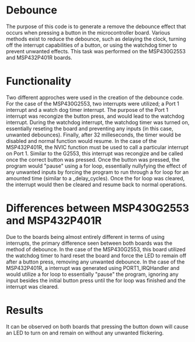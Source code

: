 # Debounce
  The purpose of this code is to generate a remove the debounce effect that occurs when pressing a button in the microcontroller board. Various methods exist to reduce the debounce, such as delaying the clock, turning off the interrupt capabilities of a button, or using the watchdog timer to prevent unwanted effects. This task was performed on the MSP430G2553 and MSP432P401R boards.

# Functionality
Two different approches were used in the creation of the debounce code. For the case of the MSP430G2553, two interrupts were utilized; a Port 1 interrupt and a watch dog timer interrupt. The purpose of the Port 1 interrupt was recongize the button press, and would lead to the watchdog interrupt. During the watchdog interrupt, the watchdog timer was turned on, essentially reseting the board and preventing any inputs (in this case, unwanted debounces). Finally, after 32 milleseconds, the timer would be disabled and normal function would resume. In the case of the MSP432P401R, the NVIC function must be used to call a particular interrupt on Port 1. Similar to the G2553, this interrupt was recongize and be called once the correct button was pressed. Once the button was pressed, the program would "pause" using a for loop, essentially nullyfying the effect of any unwanted inputs by forcing the program to run through a for loop for an amounted time (similar to a _delay_cycles). Once the for loop was cleared, the interrupt would then be cleared and resume back to normal operations.
    
 # Differences between MSP430G2553 and MSP432P401R
Due to the boards being almost entirely different in terms of using interrupts, the primary difference seen between both boards was the method of debounce. In the case of the MSP430G2553, this board utilized the watchdog timer to hard reset the board and force the LED to remain off after a button press, removing any unwanted debounce. In the case of the MSP432P401R, a interrupt was generated using PORT1_IRQHandler and would utilize a for loop to essentially "pause" the program, ignoring any input besides the initial button press until the for loop was finished and the interrupt was cleared.
    
 # Results
It can be observed on both boards that pressing the button down will cause an LED to turn on and remain on without any unwanted flickering.
